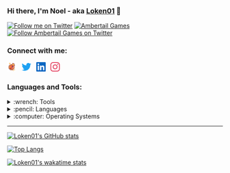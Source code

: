 ### Hi there, I'm Noel - aka [Loken01][twitter] 👋

[![Follow me on Twitter](https://img.shields.io/twitter/follow/loken01?color=1DA1F2&logo=twitter&style=for-the-badge)][twitter]
[![Ambertail Games](https://img.shields.io/website?label=AMBERTAIL%20GAMES&style=for-the-badge&up_message=UP&url=https%3A%2F%2Fwww.ambertailgames.com)][atWebsite]
[![Follow Ambertail Games on Twitter](https://img.shields.io/twitter/follow/AmbertailGames?color=FF9525&logo=twitter&logoColor=FF9525&style=for-the-badge)][atTwitter]

### Connect with me:

[<img alt="ambertailgames.com" width="22px" fill="red" src="./images/at_dark.png"/>][atWebsite]
&nbsp;
[<img alt="twitter.com/loken01" width="22px" src="./images/twitter.png"/>][twitter]
&nbsp;
[<img alt="linkedin.com/in/noel-watters" width="22px" src="./images/linkedin.png"/>][linkedin]
&nbsp;
[<img alt="instagram.com/loken01" width="22px" src="./images/instagram.png"/>][instagram]
<br>

### Languages and Tools:

<details>
    <summary>:wrench: Tools</summary>
    <br/>
    &emsp;
    <img style="padding-left:2em" alt="Unity" width="26px" src="https://raw.githubusercontent.com/github/explore/80688e429a7d4ef2fca1e82350fe8e3517d3494d/topics/unity/unity.png" />
    &nbsp;
    <img alt="Unreal Engine" width="26px" src="https://raw.githubusercontent.com/github/explore/80688e429a7d4ef2fca1e82350fe8e3517d3494d/topics/unreal-engine/unreal-engine.png" />
    &nbsp;
    <img alt="Jetbrains Rider1" width="26px" src="./images/rider.png"/>
    &nbsp;
    <img alt="Visual Studio Code" width="26px" src="https://raw.githubusercontent.com/github/explore/80688e429a7d4ef2fca1e82350fe8e3517d3494d/topics/visual-studio-code/visual-studio-code.png" />
    &nbsp;
    <img alt="Git" width="26px" src="https://raw.githubusercontent.com/github/explore/80688e429a7d4ef2fca1e82350fe8e3517d3494d/topics/git/git.png" />
    &nbsp;
    <img alt="GitHub" width="26px" src="https://raw.githubusercontent.com/github/explore/78df643247d429f6cc873026c0622819ad797942/topics/github/github.png" />
    &nbsp;
    <img alt="Terminal" width="26px" src="https://raw.githubusercontent.com/github/explore/80688e429a7d4ef2fca1e82350fe8e3517d3494d/topics/terminal/terminal.png" />
    <br/>
</details>
<details>
    <summary>:pencil: Languages</summary>
    <br/>
    &emsp;
    <img style="padding-left:2em" alt="C#" width="26px" src="https://raw.githubusercontent.com/github/explore/80688e429a7d4ef2fca1e82350fe8e3517d3494d/topics/csharp/csharp.png" />
    &nbsp;
    <img alt="C++" width="26px" src="https://raw.githubusercontent.com/github/explore/80688e429a7d4ef2fca1e82350fe8e3517d3494d/topics/cpp/cpp.png" />
    &nbsp;
    <img alt="HTML5" width="26px" src="https://raw.githubusercontent.com/github/explore/80688e429a7d4ef2fca1e82350fe8e3517d3494d/topics/html/html.png" />
    &nbsp;
    <img alt="CSS3" width="26px" src="https://raw.githubusercontent.com/github/explore/80688e429a7d4ef2fca1e82350fe8e3517d3494d/topics/css/css.png" />
    &nbsp;
    <img alt="JavaScript" width="26px" src="https://raw.githubusercontent.com/github/explore/80688e429a7d4ef2fca1e82350fe8e3517d3494d/topics/javascript/javascript.png" />
    &nbsp;
    <img alt="Node.js" width="26px" src="https://raw.githubusercontent.com/github/explore/80688e429a7d4ef2fca1e82350fe8e3517d3494d/topics/nodejs/nodejs.png" />
    &nbsp;
    <img alt="SQL" width="26px" src="https://raw.githubusercontent.com/github/explore/80688e429a7d4ef2fca1e82350fe8e3517d3494d/topics/sql/sql.png" />
    &nbsp;
    <img alt="MySQL" width="26px" src="https://raw.githubusercontent.com/github/explore/80688e429a7d4ef2fca1e82350fe8e3517d3494d/topics/mysql/mysql.png" />
    <br/>
</details>
<details>
    <summary>:computer: Operating Systems</summary>
    <br/>
    &emsp;
    <img style="padding-left:2em" alt="Windows" width="26px" src="https://raw.githubusercontent.com/github/explore/80688e429a7d4ef2fca1e82350fe8e3517d3494d/topics/windows/windows.png" />
    &nbsp;
    <img alt="Ubuntu" width="26px" src="https://raw.githubusercontent.com/github/explore/80688e429a7d4ef2fca1e82350fe8e3517d3494d/topics/ubuntu/ubuntu.png" />
    &nbsp;
    <img alt="Android" width="26px" src="https://raw.githubusercontent.com/github/explore/80688e429a7d4ef2fca1e82350fe8e3517d3494d/topics/android/android.png" />
    <br/>
</details>

---

[![Loken01's GitHub stats](https://github-readme-stats.vercel.app/api?username=Loken01&show_icons=true&theme=dark)][github]

[![Top Langs](https://github-readme-stats.vercel.app/api/top-langs/?username=Loken01&theme=dark)][github]

[![Loken01's wakatime stats](https://github-readme-stats.vercel.app/api/wakatime?username=Loken01&theme=dark)][github]

[atWebsite]: https://ambertailgames.com
[atTwitter]: https://twitter.com/AmbertailGames
[twitter]: https://twitter.com/loken01
[linkedin]: https://www.linkedin.com/in/noel-watters
[instagram]: https://www.instagram.com/loken01
[github]: https://github.com/Loken01
